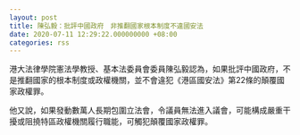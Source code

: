 ```yaml
---
layout: post
title: 陳弘毅：批評中國政府　非推翻國家根本制度不違國安法
date: 2020-07-11 12:29:22.000000000 +08:00
categories: rss
---
```


港大法律學院憲法學教授、基本法委員會委員陳弘毅認為，如果批評中國政府，不是推翻國家的根本制度或政權機關，並不會違犯《港區國安法》第22條的顛覆國家政權罪。

他又說，如果發動數萬人長期包圍立法會，令議員無法進入議會，可能構成嚴重干擾或阻撓特區政權機關履行職能，可觸犯顛覆國家政權罪。

